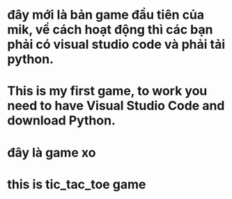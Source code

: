 # đây mới là bản game đầu tiên của mik, về cách hoạt động thì các bạn phải có visual studio code và phải tải python.
# This is my first game, to work you need to have Visual Studio Code and download Python.
# đây là game xo
# this is tic_tac_toe game
